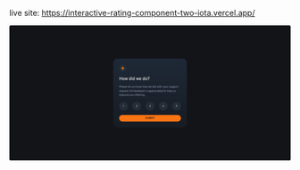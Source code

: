 live site: https://interactive-rating-component-two-iota.vercel.app/

![desktop](/assets/desktop.png)
